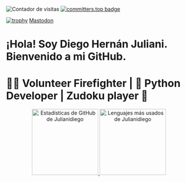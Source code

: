
<!--- 
Julianidiego/Julianidiego is a ✨ special ✨ repository because its `README.md` (this file) appears on your GitHub profile.
You can click the Preview link to take a look at your changes.
--->
![Contador de visitas](https://komarev.com/ghpvc/?username=Julianidiego&base=1000) [![committers.top badge](https://user-badge.committers.top/argentina/Julianidiego.svg)](https://user-badge.committers.top/argentina/Julianidiego)

[![trophy](https://github-profile-trophy.vercel.app/?username=julianidiego)](https://github.com/ryo-ma/github-profile-trophy)
<a rel="me" href="https://mastodon.social/@Julianidiego">Mastodon</a>


# ¡Hola! Soy Diego Hernán Juliani. Bienvenido a mi GitHub.
# 👨‍🚒 Volunteer Firefighter | 🐍 Python Developer | Zudoku player 🔢
<p align="center">
  <a href="https://github.com/Julianidiego">
    <img height="180" src="https://github-readme-stats.vercel.app/api?username=Julianidiego&include_all_commits=true&show_icons=true&theme=dark" alt="Estadísticas de GitHub de Julianidiego" />
  </a>
  <a href="https://github.com/anuraghazra/github-readme-stats">
    <img height="180" src="https://github-readme-stats.vercel.app/api/top-langs/?username=Julianidiego&layout=compact&count_private=true&theme=merko" alt="Lenguajes más usados de Julianidiego" />
  </a>
</p>



